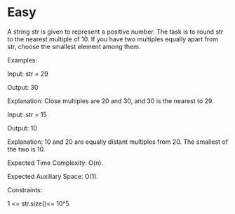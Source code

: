 # Easy

A string str is given to represent a positive number. The task is to round str to the nearest multiple of 10.  If you have two multiples equally apart from str, choose the smallest element among them.

Examples:

Input: str = 29 

Output: 30

Explanation: Close multiples are 20 and 30, and 30 is the nearest to 29. 

Input: str = 15

Output: 10

Explanation: 10 and 20 are equally distant multiples from 20. The smallest of the two is 10.


Expected Time Complexity: O(n).

Expected Auxiliary Space: O(1).

Constraints:

1 <= str.size()<= 10^5
